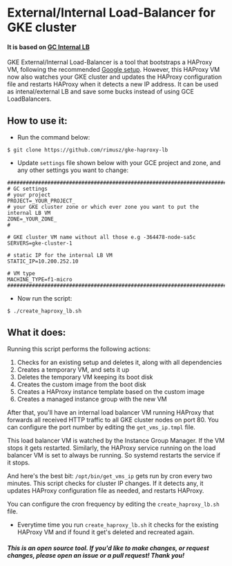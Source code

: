 # External/Internal Load-Balancer for GKE cluster

#### It is based on [GC Internal LB](https://cloud.google.com/solutions/internal-load-balancing-haproxy)

GKE External/Internal Load-Balancer is a tool that bootstraps a HAProxy VM, following the recommended [Google setup](https://cloud.google.com/solutions/internal-load-balancing-haproxy). However, this HAProxy VM now also watches your GKE cluster and updates the HAProxy configuration file and restarts HAProxy when it detects a new IP address. It can be used as intenal/external LB and save some bucks instead of using GCE LoadBalancers.

How to use it:
---

- Run the command below:

```
$ git clone https://github.com/rimusz/gke-haproxy-lb
```
- Update `settings` file shown below with your GCE project and zone, and any other settings you want to change:

```
##############################################################################
# GC settings
# your project
PROJECT=_YOUR_PROJECT_
# your GKE cluster zone or which ever zone you want to put the internal LB VM
ZONE=_YOUR_ZONE_
#

# GKE cluster VM name without all those e.g -364478-node-sa5c
SERVERS=gke-cluster-1

# static IP for the internal LB VM
STATIC_IP=10.200.252.10

# VM type
MACHINE_TYPE=f1-micro
##############################################################################
```
- Now run the script:

```
$ ./create_haproxy_lb.sh
```

What it does:
---
Running this script performs the following actions:

1. Checks for an existing setup and deletes it, along with all dependencies
2. Creates a temporary VM, and sets it up
3. Deletes the temporary VM keeping its boot disk
4. Creates the custom image from the boot disk
5. Creates a HAProxy instance template based on the custom image
6. Creates a managed instance group with the new VM


After that, you'll have an internal load balancer VM running HAProxy that forwards all received HTTP traffic to all GKE cluster nodes on port 80. You can configure the port number by editing the `get_vms_ip.tmpl` file.

This load balancer VM is watched by the Instance Group Manager. If the VM stops it gets restarted. Similarly, the HAProxy service running on the load balancer VM is set to always be running. So systemd restarts the service if it stops.

And here's the best bit: `/opt/bin/get_vms_ip` gets run by cron every two minutes. This script checks for cluster IP changes. If it detects any, it updates HAProxy configuration file as needed, and restarts HAProxy.

You can configure the cron frequency by editing the `create_haproxy_lb.sh` file.

* Everytime time you run `create_haproxy_lb.sh` it checks for the existing HAProxy VM and if found it get's deleted and recreated again.


##### This is an open source tool. If you'd like to make changes, or request changes, please open an issue or a pull request! Thank you!

